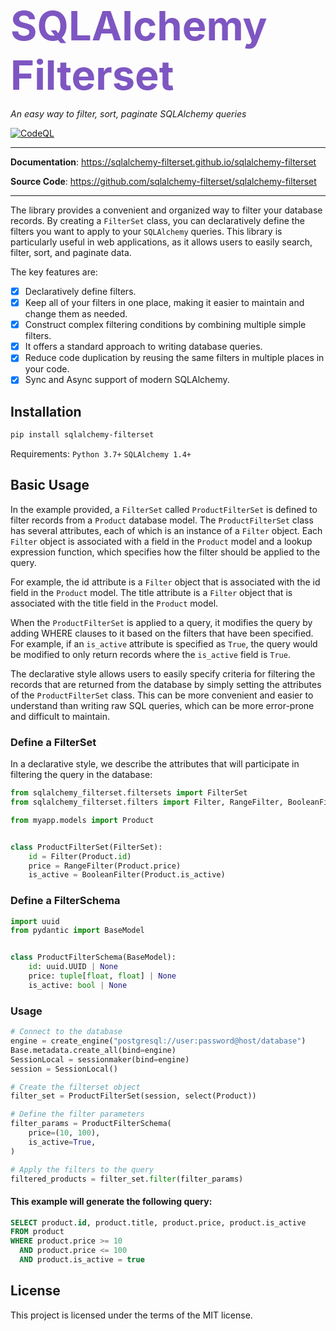 <span style="font-size: 65px; color: #7e56c2">**SQLAlchemy Filterset**</span>

<p align="left">
    <em>An easy way to filter, sort, paginate SQLAlchemy queries</em>
</p>

[![CodeQL](https://github.com/sqlalchemy-filterset/sqlalchemy-filterset/actions/workflows/codeql.yml/badge.svg)](https://github.com/sqlalchemy-filterset/sqlalchemy-filterset/actions/workflows/codeql.yml)


---
**Documentation**: <a href="https://sqlalchemy-filterset.github.io/sqlalchemy-filterset/" target="_blank">https://sqlalchemy-filterset.github.io/sqlalchemy-filterset</a>

**Source Code**: <a href="https://github.com/sqlalchemy-filterset/sqlalchemy-filterset" target="_blank">https://github.com/sqlalchemy-filterset/sqlalchemy-filterset</a>

---
The library provides a convenient and organized way to filter your database records.
By creating a `FilterSet` class, you can declaratively define the filters you want to apply to your `SQLAlchemy` queries.
This library is particularly useful in web applications, as it allows users to easily search, filter, sort, and paginate data.

The key features are:

* [X] Declaratively define filters.
* [X] Keep all of your filters in one place, making it easier to maintain and change them as needed.
* [X] Construct complex filtering conditions by combining multiple simple filters.
* [X] It offers a standard approach to writing database queries.
* [X] Reduce code duplication by reusing the same filters in multiple places in your code.
* [X] Sync and Async support of modern SQLAlchemy.

## Installation

```bash
pip install sqlalchemy-filterset
```
Requirements: `Python 3.7+` `SQLAlchemy 1.4+`


## Basic Usage


In the example provided, a `FilterSet` called `ProductFilterSet` is defined to filter records from a
`Product` database model. The `ProductFilterSet` class has several attributes, each of which
is an instance of a `Filter` object. Each `Filter` object is associated with a field in the `Product`
model and a lookup expression function, which specifies how the filter should be applied to the query.

For example, the id attribute is a `Filter` object that is associated with the id field in the
`Product` model. The title attribute is a `Filter` object that is associated with the title field
in the `Product` model.

When the `ProductFilterSet` is applied to a query, it modifies the query by adding
WHERE clauses to it based on the filters that have been specified.
For example, if an `is_active` attribute is specified as `True`, the query would be modified to only
return records where the `is_active` field is `True`.

The declarative style allows users to easily specify criteria for filtering the records that are
returned from the database by simply setting the attributes of the `ProductFilterSet` class.
This can be more convenient and easier to understand than writing raw SQL queries, which
can be more error-prone and difficult to maintain.

### Define a FilterSet

In a declarative style, we describe the attributes that will participate in filtering the query in the database:
```python
from sqlalchemy_filterset.filtersets import FilterSet
from sqlalchemy_filterset.filters import Filter, RangeFilter, BooleanFilter

from myapp.models import Product


class ProductFilterSet(FilterSet):
    id = Filter(Product.id)
    price = RangeFilter(Product.price)
    is_active = BooleanFilter(Product.is_active)
```
### Define a FilterSchema
```python
import uuid
from pydantic import BaseModel


class ProductFilterSchema(BaseModel):
    id: uuid.UUID | None
    price: tuple[float, float] | None
    is_active: bool | None
```

### Usage
```python
# Connect to the database
engine = create_engine("postgresql://user:password@host/database")
Base.metadata.create_all(bind=engine)
SessionLocal = sessionmaker(bind=engine)
session = SessionLocal()

# Create the filterset object
filter_set = ProductFilterSet(session, select(Product))

# Define the filter parameters
filter_params = ProductFilterSchema(
    price=(10, 100),
    is_active=True,
)

# Apply the filters to the query
filtered_products = filter_set.filter(filter_params)
```
#### This example will generate the following query:
```sql
SELECT product.id, product.title, product.price, product.is_active
FROM product
WHERE product.price >= 10
  AND product.price <= 100
  AND product.is_active = true
```


## License

This project is licensed under the terms of the MIT license.
